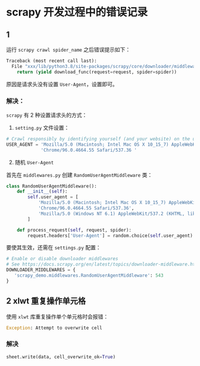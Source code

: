 # scrapy 开发过程中的错误记录

## 1 

运行 `scrapy crawl spider_name` 之后错误提示如下：

```py
Traceback (most recent call last):
  File "xxx/lib/python3.8/site-packages/scrapy/core/downloader/middleware.py", line 44, in process_request
    return (yield download_func(request=request, spider=spider))
```

原因是请求头没有设置 `User-Agent`，设置即可。

### 解决：

`scrapy` 有 2 种设置请求头的方式：

1. `setting.py` 文件设置：

```py
# Crawl responsibly by identifying yourself (and your website) on the user-agent
USER_AGENT = 'Mozilla/5.0 (Macintosh; Intel Mac OS X 10_15_7) AppleWebKit/537.36 (KHTML, like Gecko) ' \
             'Chrome/96.0.4664.55 Safari/537.36 '
```

2. 随机 `User-Agent`

首先在 `middlewares.py` 创建 `RandomUserAgentMiddleware` 类：

```py
class RandomUserAgentMiddleware():
    def __init__(self):
        self.user_agent = [
            'Mozilla/5.0 (Macintosh; Intel Mac OS X 10_15_7) AppleWebKit/537.36 (KHTML, like Gecko) '
            'Chrome/96.0.4664.55 Safari/537.36',
            'Mozilla/5.0 (Windows NT 6.1) AppleWebKit/537.2 (KHTML, like Gecko) Chrome/22.0.1216.0 Safari/537.2'
        ]

    def process_request(self, request, spider):
        request.headers['User-Agent'] = random.choice(self.user_agent)
```

要使其生效，还需在 `settings.py` 配置：

```py
# Enable or disable downloader middlewares
# See https://docs.scrapy.org/en/latest/topics/downloader-middleware.html
DOWNLOADER_MIDDLEWARES = {
   'scrapy_demo.middlewares.RandomUserAgentMiddleware': 543
}
```

## 2 xlwt 重复操作单元格

使用 `xlwt` 库重复操作单个单元格时会报错：

```py
Exception: Attempt to overwrite cell
```

### 解决

```py
sheet.write(data, cell_overwrite_ok=True)
```